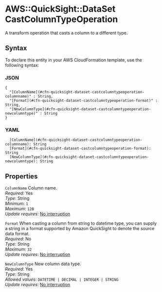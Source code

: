 # AWS::QuickSight::DataSet CastColumnTypeOperation<a name="aws-properties-quicksight-dataset-castcolumntypeoperation"></a>

A transform operation that casts a column to a different type\.

## Syntax<a name="aws-properties-quicksight-dataset-castcolumntypeoperation-syntax"></a>

To declare this entity in your AWS CloudFormation template, use the following syntax:

### JSON<a name="aws-properties-quicksight-dataset-castcolumntypeoperation-syntax.json"></a>

```
{
  "[ColumnName](#cfn-quicksight-dataset-castcolumntypeoperation-columnname)" : String,
  "[Format](#cfn-quicksight-dataset-castcolumntypeoperation-format)" : String,
  "[NewColumnType](#cfn-quicksight-dataset-castcolumntypeoperation-newcolumntype)" : String
}
```

### YAML<a name="aws-properties-quicksight-dataset-castcolumntypeoperation-syntax.yaml"></a>

```
  [ColumnName](#cfn-quicksight-dataset-castcolumntypeoperation-columnname): String
  [Format](#cfn-quicksight-dataset-castcolumntypeoperation-format): String
  [NewColumnType](#cfn-quicksight-dataset-castcolumntypeoperation-newcolumntype): String
```

## Properties<a name="aws-properties-quicksight-dataset-castcolumntypeoperation-properties"></a>

`ColumnName` <a name="cfn-quicksight-dataset-castcolumntypeoperation-columnname"></a>
Column name\.  
_Required_: Yes  
_Type_: String  
_Minimum_: `1`  
_Maximum_: `128`  
_Update requires_: [No interruption](https://docs.aws.amazon.com/AWSCloudFormation/latest/UserGuide/using-cfn-updating-stacks-update-behaviors.html#update-no-interrupt)

`Format` <a name="cfn-quicksight-dataset-castcolumntypeoperation-format"></a>
When casting a column from string to datetime type, you can supply a string in a format supported by Amazon QuickSight to denote the source data format\.  
_Required_: No  
_Type_: String  
_Maximum_: `32`  
_Update requires_: [No interruption](https://docs.aws.amazon.com/AWSCloudFormation/latest/UserGuide/using-cfn-updating-stacks-update-behaviors.html#update-no-interrupt)

`NewColumnType` <a name="cfn-quicksight-dataset-castcolumntypeoperation-newcolumntype"></a>
New column data type\.  
_Required_: Yes  
_Type_: String  
_Allowed values_: `DATETIME | DECIMAL | INTEGER | STRING`  
_Update requires_: [No interruption](https://docs.aws.amazon.com/AWSCloudFormation/latest/UserGuide/using-cfn-updating-stacks-update-behaviors.html#update-no-interrupt)
